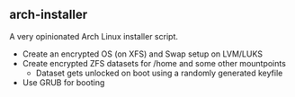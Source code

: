 ## arch-installer

A very opinionated Arch Linux installer script.

- Create an encrypted OS (on XFS) and Swap setup on LVM/LUKS
- Create encrypted ZFS datasets for /home and some other mountpoints
  - Dataset gets unlocked on boot using a randomly generated keyfile
- Use GRUB for booting
